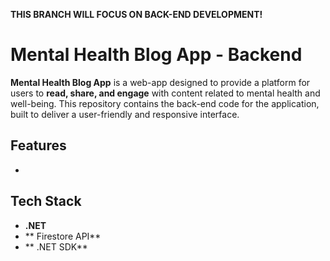 **THIS BRANCH WILL FOCUS ON BACK-END DEVELOPMENT!**

# Mental Health Blog App - Backend

 **Mental Health Blog App** is a web-app designed to provide a platform for users to **read, share, and engage** with content related to mental health and well-being. This repository contains the back-end code for the application, built to deliver a user-friendly and responsive interface.

## Features

- 

## Tech Stack

- **.NET**
- ** Firestore API**
- ** .NET SDK**

